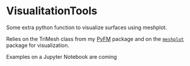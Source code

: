 # VisualitationTools
Some extra python function to visualize surfaces using meshplot.

Relies on the TriMesh class from my [PyFM](https://github.com/RobinMagnet/pyFM) package and on the [`meshplot`](https://skoch9.github.io/meshplot/) package for visualization.

Examples on a Jupyter Notebook are coming

